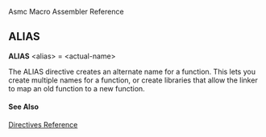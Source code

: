 Asmc Macro Assembler Reference

## ALIAS

**ALIAS** &lt;alias&gt; = &lt;actual-name&gt;

The ALIAS directive creates an alternate name for a function. This lets you create multiple names for a function, or create libraries that allow the linker to map an old function to a new function.

#### See Also

[Directives Reference](readme.md)

